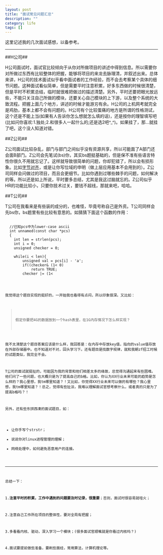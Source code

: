 ```yaml
---
layout: post 
title: "面试常见问题汇总"
description: ""
category: life 
tags: []
---
```


这里记述我的几次面试感想，以备参考。

----------------------------

##H公司##

H公司面试时，面试官比较倾向于从你对所做项目的讲述中得到信息。所以需要你对所做过东西有比较整体的把握，能够将项目的来龙去脉理清，并叙述出来。总体来讲，H公司的技术面试似乎看中面试者的工作经验，而不会去考察某个具体的细节问题。这种面试看似简单，但是需要平时注意积累，好多东西做的时候很清楚，但是平时不积累总结，临时就很难把做过的描述清楚。另外，平时还要把眼光放远些，不能只关注自己所做的模块，还要关心自己模块的上下游，以及整个系统的大致流程。把握上面几个地方，讲述的时候才能游刃有余。H公司的上机网考就完全是鸡肋，基本上都不会有问题的。H公司有个比较蛋痛的地方是所谓的性格测试，这个还是不能上当(如果有人告诉你怎么想就怎么填的话)，还是按你的理智填写吧(比如问你喜欢:1.独处;2.和很多人一起什么的;还是选2吧^_^)。如果挂了，那...就挂了吧，这个没人知道对错。


##Z公司##

Z公司面试比较杂乱，部门与部门之间似乎没有资源共享，所以可能面了A部门还会面B部门。Z公司会先笔试(bs)你，其实bs题挺基础的，但是保不准有些语言特性你很久不用就忘记了。这样就导致很简单的问题，你却犯错了，所以会有损形象。比如[字节对齐](http://jiych.github.io/posts/memory-align.html)，或是让你写位域的申明（做上层应用基本不会用到的）。Z公司同样会问做过的项目，而且会更细节。比如你遇到过哪些棘手的问题，如何解决的等。所以还是如上所说，平时要多总结，尤其是我这过脑就忘的。Z公司似乎HR的功能比较小，只要你技术过关，要钱不超线，那就来吧，哈哈。

##T公司##

T公司在我看来是有些装的成分的，也难怪，毕竟号称自己是外资。T公司同样会先bs你，bs题里有些比较有意思的。如猜猜下面这个函数的作用：

<pre><code>
  //已知pcs中为lower-case ascii
  int unnamed(const char *pcs)
  {
  	int len = strlen(pcs);
  	int i = 0;
  	unsigned checker = 0;
  
  	while(i < len){
  		unsigned val = pcs[i] - 'a';
  		if((checker& (1<<val)) > 0)
  			return TRUE;
  		checker |= (1<<val);
  		i++;
  	}
  
  	return FALSE;
  }
</code></pre>


我觉得这个题目实现的挺好的，一开始我也看得有点闷，所以印象很深。又比如：

> 假定你要把4G的数据放到一个hash表里，在1G内存情况下怎么样实现？

我不太清楚这个题目答案应该是什么样，我回答是：在内存中存放key值，指向的value值存放在外部存储器中。也不知道对不对，回头学习下。还有题目是找数字规律，就和我朝zf招工时候的试题类似，我完全不会。

T公司的面试就挺扯的，可能因为我的背景和他们相差太多的缘故，总觉得沟通起来有些困难。他们问了一些问题，也大概只是为了提高自己的b格。比如，你认为XX行业未来可能的趋势是怎么样的？我心里想，我tm哪里知道？！又比如，你觉得XX行业未来可以做的有哪些？我心里想，我tm哪里知道？！总之，觉得有些扯淡，我难以理解面试官想考察什么，或者真的只是为了提高b格吗？！

另外，还有些东拼西凑的面试题目，如：

- 让你手写个strstr；
- 说说你对linux进程管理的理解；
- 网络处理中，如何避免恶意用户的连接。

------------------------------

总结一下：

1.<b>注意平时的积累，工作中遇到的问题要及时记录，很重要</b>；否则，面试时很容易就哑火；

2.注意自己工作所在项目的整体性，要对全局有把握；

3.多看看内核、驱动，深入学习一个模块；(很多面试官顺嘴就是你看过内核吗？)

4.面试要提前做些准备，要刷些面经，常用算法，计算机理论等。

